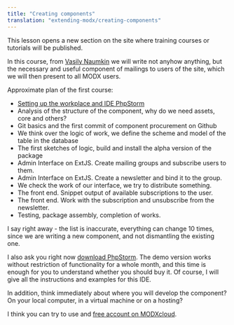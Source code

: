 ```yaml
---
title: "Creating components"
translation: "extending-modx/creating-components"
---
```


This lesson opens a new section on the site where training courses or tutorials will be published.

In this course, from [Vasily Naumkin](https://github.com/bezumkin) we will write not anyhow anything, but the necessary and useful component of mailings to users of the site, which we will then present to all MODX users.

Approximate plan of the first course:

- [Setting up the workplace and IDE PhpStorm](extending-modx/creating-components/customize-the-workplace)
- Analysis of the structure of the component, why do we need assets, core and others?
- Git basics and the first commit of component procurement on Github
- We think over the logic of work, we define the scheme and model of the table in the database
- The first sketches of logic, build and install the alpha version of the package
- Admin Interface on ExtJS. Create mailing groups and subscribe users to them.
- Admin Interface on ExtJS. Create a newsletter and bind it to the group.
- We check the work of our interface, we try to distribute something.
- The front end. Snippet output of available subscriptions to the user.
- The front end. Work with the subscription and unsubscribe from the newsletter.
- Testing, package assembly, completion of works.

I say right away - the list is inaccurate, everything can change 10 times, since we are writing a new component, and not dismantling the existing one.

I also ask you right now [download PhpStorm](http://www.jetbrains.com/phpstorm/download/). The demo version works without restriction of functionality for a whole month, and this time is enough for you to understand whether you should buy it.
Of course, I will give all the instructions and examples for this IDE.

In addition, think immediately about where you will develop the component? On your local computer, in a virtual machine or on a hosting?

I think you can try to use and [free account on MODXcloud](https://modxcloud.com/signup/lab-account.html).
